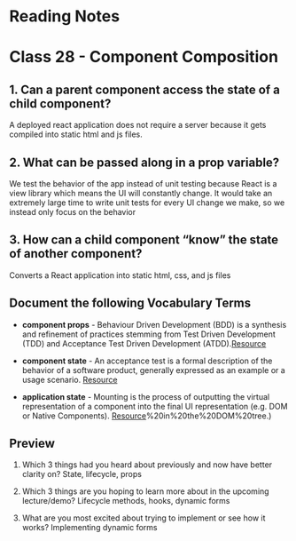 
# Reading Notes

# Class 28 - Component Composition

## 1. Can a parent component access the state of a child component?

A deployed react application does not require a server because it gets compiled into static html and js files.

## 2. What can be passed along in a prop variable?
We test the behavior of the app instead of unit testing because React is a view library which means the UI will constantly change. It would take an extremely large time to write unit tests for every UI change we make, so we instead only focus on the behavior

## 3. How can a child component “know” the state of another component?

Converts a React application into static html, css, and js files

## Document the following Vocabulary Terms

- **component props** - Behaviour Driven Development (BDD) is a synthesis and refinement of practices stemming from Test Driven Development (TDD) and Acceptance Test Driven Development (ATDD).[Resource](https://www.agilealliance.org/glossary/bdd/#q=~(infinite~false~filters~(postType~(~'page~'post~'aa_book~'aa_event_session~'aa_experience_report~'aa_glossary~'aa_research_paper~'aa_video)~tags~(~'bdd))~searchTerm~'~sort~false~sortDirection~'asc~page~1))

- **component state** - An acceptance test is a formal description of the behavior of a software product, generally expressed as an example or a usage scenario.  [Resource](https://www.agilealliance.org/glossary/acceptance/#q=~(infinite~false~filters~(postType~(~'page~'post~'aa_book~'aa_event_session~'aa_experience_report~'aa_glossary~'aa_research_paper~'aa_video)~tags~(~'acceptance*20test))~searchTerm~'~sort~false~sortDirection~'asc~page~1))

- **application state** - Mounting is the process of outputting the virtual representation of a component into the final UI representation (e.g. DOM or Native Components). [Resource](https://stackoverflow.com/questions/31556450/what-is-mounting-in-react-js#:~:text=Mounting%20is%20the%20process%20of,element)%20in%20the%20DOM%20tree.)

## Preview 

1. Which 3 things had you heard about previously and now have better clarity on? State, lifecycle, props

2. Which 3 things are you hoping to learn more about in the upcoming lecture/demo? Lifecycle methods, hooks, dynamic forms

3. What are you most excited about trying to implement or see how it works? Implementing dynamic forms

